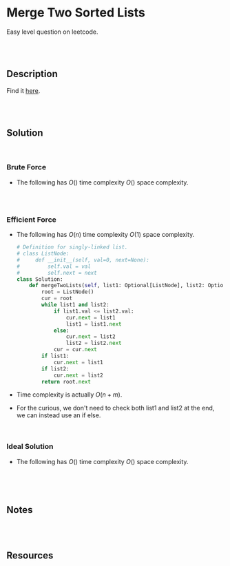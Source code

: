 # Merge Two Sorted Lists

Easy level question on leetcode.

<br>
<br>

## Description

Find it [here](https://rebrand.ly/4t4p9zb).

<br>
<br>

## Solution

<br>

### Brute Force

- The following has $O()$ time complexity $O()$ space complexity.

  ```py
  ```

<br>

### Efficient Force

- The following has $O(n)$ time complexity $O(1)$ space complexity.

  ```py
  # Definition for singly-linked list.
  # class ListNode:
  #     def __init__(self, val=0, next=None):
  #         self.val = val
  #         self.next = next
  class Solution:
      def mergeTwoLists(self, list1: Optional[ListNode], list2: Optional[ListNode]) -> Optional[ListNode]:
          root = ListNode()
          cur = root
          while list1 and list2:
              if list1.val <= list2.val:
                  cur.next = list1
                  list1 = list1.next
              else:
                  cur.next = list2
                  list2 = list2.next
              cur = cur.next
          if list1:
              cur.next = list1
          if list2:
              cur.next = list2
          return root.next
  ```
- Time complexity is actually $O(n+m)$.
- For the curious, we don't need to check both list1 and list2 at the end, we can instead use an if else.
  
<br>

### Ideal Solution

- The following has $O()$ time complexity $O()$ space complexity.

  ```py
  ```

<br>
<br>

## Notes



<br>
<br>

## Resources

<br>
<br>
